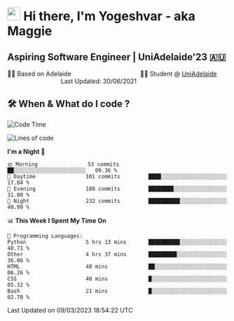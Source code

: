 <h1><img src="https://emojis.slackmojis.com/emojis/images/1531849430/4246/blob-sunglasses.gif?1531849430" width="30"/> Hi there, I'm Yogeshvar - aka Maggie</h1>

## Aspiring Software Engineer | UniAdelaide'23 🇦🇺  
🏂🏻  Based on Adelaide &nbsp;&nbsp;&nbsp;&nbsp;&nbsp;&nbsp;&nbsp;&nbsp;&nbsp;&nbsp;&nbsp;&nbsp;&nbsp;&nbsp;&nbsp;&nbsp;&nbsp;&nbsp;&nbsp;&nbsp;&nbsp;&nbsp;&nbsp;&nbsp;&nbsp;&nbsp;&nbsp;&nbsp;&nbsp;&nbsp;&nbsp;&nbsp;&nbsp;&nbsp;&nbsp;&nbsp;&nbsp;&nbsp;&nbsp;👨‍💻 Student @ [UniAdelaide](https://www.adelaide.edu.au)   &nbsp;&nbsp;&nbsp;&nbsp;&nbsp;&nbsp;&nbsp;&nbsp;&nbsp;&nbsp;&nbsp;&nbsp;&nbsp;&nbsp;&nbsp;&nbsp;&nbsp;&nbsp;&nbsp;&nbsp;&nbsp;&nbsp;&nbsp;&nbsp;&nbsp;&nbsp;&nbsp;&nbsp;&nbsp;&nbsp;&nbsp;Last Updated: 30/06/2021

## 🛠 When & What do I code ?  

<!--START_SECTION:waka-->
![Code Time](http://img.shields.io/badge/Code%20Time-1%2C985%20hrs%2013%20mins-blue)

![Lines of code](https://img.shields.io/badge/From%20Hello%20World%20I%27ve%20Written-3.3%20million%20lines%20of%20code-blue)

**I'm a Night 🦉** 

```text
🌞 Morning                53 commits          ██░░░░░░░░░░░░░░░░░░░░░░░   09.36 % 
🌆 Daytime                101 commits         ████░░░░░░░░░░░░░░░░░░░░░   17.84 % 
🌃 Evening                180 commits         ████████░░░░░░░░░░░░░░░░░   31.80 % 
🌙 Night                  232 commits         ██████████░░░░░░░░░░░░░░░   40.99 % 
```


📊 **This Week I Spent My Time On** 

```text
💬 Programming Languages: 
Python                   5 hrs 13 mins       ██████████░░░░░░░░░░░░░░░   40.71 % 
Other                    4 hrs 37 mins       █████████░░░░░░░░░░░░░░░░   36.06 % 
HTML                     48 mins             ██░░░░░░░░░░░░░░░░░░░░░░░   06.26 % 
CSS                      40 mins             █░░░░░░░░░░░░░░░░░░░░░░░░   05.32 % 
Bash                     21 mins             █░░░░░░░░░░░░░░░░░░░░░░░░   02.78 % 
```


 Last Updated on 09/03/2023 18:54:22 UTC
<!--END_SECTION:waka-->
